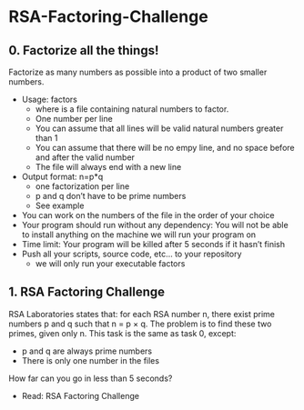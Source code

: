 # RSA-Factoring-Challenge

## 0. Factorize all the things!

Factorize as many numbers as possible into a product of two smaller numbers.

- Usage: factors 
    - where is a file containing natural numbers to factor. 
    - One number per line 
    - You can assume that all lines will be valid natural numbers greater than 1 
    - You can assume that there will be no empy line, and no space before and after the valid number 
    - The file will always end with a new line 
- Output format: n=p*q 
    - one factorization per line 
    - p and q don’t have to be prime numbers 
    - See example 
- You can work on the numbers of the file in the order of your choice 
- Your program should run without any dependency: You will not be able to install anything on the machine we will run your program on 
- Time limit: Your program will be killed after 5 seconds if it hasn’t finish
- Push all your scripts, source code, etc… to your repository 
    - we will only run your executable factors

## 1. RSA Factoring Challenge

RSA Laboratories states that: for each RSA number n, there exist prime numbers p and q such that
n = p × q. The problem is to find these two primes, given only n.
This task is the same as task 0, except:
- p and q are always prime numbers 
- There is only one number in the files 

How far can you go in less than 5 seconds?
-  Read: RSA Factoring Challenge
